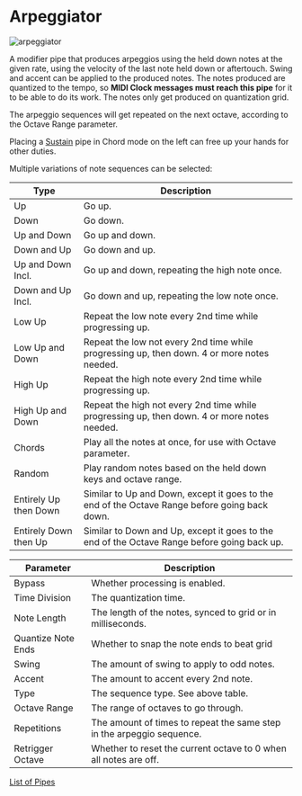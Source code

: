 # Arpeggiator

![arpeggiator](https://blokas.io/images/midihub/pipes/arp.svg)

A modifier pipe that produces arpeggios using the held down notes at the given rate, using the velocity of the last note held down or aftertouch.
Swing and accent can be applied to the produced notes. The notes produced are quantized to the tempo, so **MIDI Clock messages must
reach this pipe** for it to be able to do its work. The notes only get produced on quantization grid.

The arpeggio sequences will get repeated on the next octave, according to the Octave Range parameter.

Placing a [Sustain](sustain.md) pipe in Chord mode on the left can free up your hands for other duties.

Multiple variations of note sequences can be selected:

| Type                 | Description       |
| -------------------- | ----------------- |
|  Up                  | Go up.            |
|  Down                | Go down.          |
|  Up and Down         | Go up and down.   |
|  Down and Up         | Go down and up.   |
|  Up and Down Incl.   | Go up and down, repeating the high note once. |
|  Down and Up Incl.   | Go down and up, repeating the low note once. |
|  Low Up              | Repeat the low note every 2nd time while progressing up. |
|  Low Up and Down     | Repeat the low not every 2nd time while progressing up, then down. 4 or more notes needed. |
|  High Up             | Repeat the high note every 2nd time while progressing up. |
|  High Up and Down    | Repeat the high not every 2nd time while progressing up, then down. 4 or more notes needed. |
|  Chords              | Play all the notes at once, for use with Octave parameter. |
|  Random              | Play random notes based on the held down keys and octave range. |
|  Entirely Up then Down | Similar to Up and Down, except it goes to the end of the Octave Range before going back down. |
|  Entirely Down then Up | Similar to Down and Up, except it goes to the end of the Octave Range before going back up. |

| Parameter              | Description                        |
| ---------------------- | ---------------------------------- |
| Bypass                 | Whether processing is enabled.     |
| Time Division          | The quantization time.             |
| Note Length            | The length of the notes, synced to grid or in milliseconds.  |
| Quantize Note Ends     | Whether to snap the note ends to beat grid |
| Swing                  | The amount of swing to apply to odd notes. |
| Accent                 | The amount to accent every 2nd note. |
| Type                   | The sequence type. See above table. |
| Octave Range           | The range of octaves to go through. |
| Repetitions            | The amount of times to repeat the same step in the arpeggio sequence. |
| Retrigger Octave       | Whether to reset the current octave to 0 when all notes are off. |

<span class="blokas-web-hide">

[List of Pipes](index.md#the-list-of-pipes)

</span>